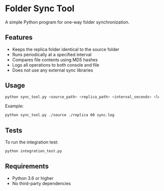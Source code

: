 # Folder Sync Tool

A simple Python program for one-way folder synchronization.

## Features

- Keeps the replica folder identical to the source folder
- Runs periodically at a specified interval
- Compares file contents using MD5 hashes
- Logs all operations to both console and file
- Does not use any external sync libraries

## Usage

```bash
python sync_tool.py <source_path> <replica_path> <interval_seconds> <log_file_path>
```

Example:

```bash
python sync_tool.py ./source ./replica 60 sync.log
```

## Tests

To run the integration test:

```bash
python integration_test.py
```

## Requirements

- Python 3.6 or higher
- No third-party dependencies
